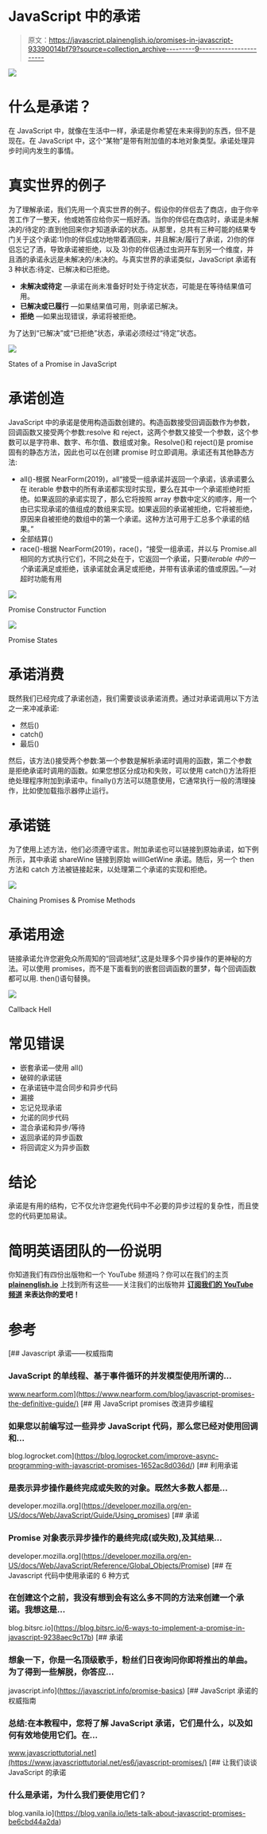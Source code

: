 # JavaScript 中的承诺

> 原文：<https://javascript.plainenglish.io/promises-in-javascript-93390014bf79?source=collection_archive---------9----------------------->

![](img/1db2042a57622e8fba922b76a399c6e5.png)

# 什么是承诺？

在 JavaScript 中，就像在生活中一样，承诺是你希望在未来得到的东西，但不是现在。在 JavaScript 中，这个“某物”是带有附加值的本地对象类型。承诺处理异步时间内发生的事情。

# 真实世界的例子

为了理解承诺，我们先用一个真实世界的例子。假设你的伴侣去了商店，由于你辛苦工作了一整天，他或她答应给你买一瓶好酒。当你的伴侣在商店时，承诺是未解决的/待定的:直到他回来你才知道承诺的状态。从那里，总共有三种可能的结果专门关于这个承诺:1)你的伴侣成功地带着酒回来，并且解决/履行了承诺，2)你的伴侣忘记了酒，导致承诺被拒绝，以及 3)你的伴侣通过虫洞开车到另一个维度，并且酒的承诺永远是未解决的/未决的。与真实世界的承诺类似，JavaScript 承诺有 3 种状态:待定、已解决和已拒绝。

*   **未解决或待定** —承诺在尚未准备好时处于待定状态，可能是在等待结果值可用。
*   **已解决或已履行** —如果结果值可用，则承诺已解决。
*   **拒绝** —如果出现错误，承诺将被拒绝。

为了达到“已解决”或“已拒绝”状态，承诺必须经过“待定”状态。

![](img/0b7065b6295d9d9e222465547582fd31.png)

States of a Promise in JavaScript

# 承诺创造

JavaScript 中的承诺是使用构造函数创建的。构造函数接受回调函数作为参数，回调函数又接受两个参数:resolve 和 reject，这两个参数又接受一个参数，这个参数可以是字符串、数字、布尔值、数组或对象。Resolve()和 reject()是 promise 固有的静态方法，因此也可以在创建 promise 时立即调用。承诺还有其他静态方法:

*   all()-根据 NearForm(2019)，all“接受一组承诺并返回一个承诺，该承诺要么在 iterable 参数中的所有承诺都实现时实现，要么在其中一个承诺拒绝时拒绝。如果返回的承诺实现了，那么它将按照 array 参数中定义的顺序，用一个由已实现承诺的值组成的数组来实现。如果返回的承诺被拒绝，它将被拒绝，原因来自被拒绝的数组中的第一个承诺。这种方法可用于汇总多个承诺的结果。”
*   全部结算()
*   race()-根据 NearForm(2019)，race()，“接受一组承诺，并以与 Promise.all 相同的方式执行它们，不同之处在于，它返回一个承诺，只要*iterable 中的一个*承诺满足或拒绝，该承诺就会满足或拒绝，并带有该承诺的值或原因。”—对超时功能有用

![](img/d3f958de674de418f661d5dd16360a82.png)

Promise Constructor Function

![](img/093d377ec2672ec4b3dffc9012b52305.png)

Promise States

# 承诺消费

既然我们已经完成了承诺创造，我们需要谈谈承诺消费。通过对承诺调用以下方法之一来冲减承诺:

*   然后()
*   catch()
*   最后()

然后，该方法()接受两个参数:第一个参数是解析承诺时调用的函数，第二个参数是拒绝承诺时调用的函数。如果您想区分成功和失败，可以使用 catch()方法将拒绝处理程序附加到承诺中。finally()方法可以随意使用，它通常执行一般的清理操作，比如使加载指示器停止运行。

# 承诺链

为了使用上述方法，他们必须遵守诺言。附加承诺也可以链接到原始承诺，如下例所示，其中承诺 shareWine 链接到原始 willIGetWine 承诺。随后，另一个 then 方法和 catch 方法被链接起来，以处理第二个承诺的实现和拒绝。

![](img/e71dbf7bc44e1c73a5a07d136cb7a468.png)

Chaining Promises & Promise Methods

# 承诺用途

链接承诺允许您避免众所周知的“回调地狱”,这是处理多个异步操作的更神秘的方法。可以使用 promises，而不是下面看到的嵌套回调函数的噩梦，每个回调函数都可以用. then()语句替换。

![](img/b22c36bd7f877bc87d39aeb851527174.png)

Callback Hell

# 常见错误

*   嵌套承诺—使用 all()
*   破碎的承诺链
*   在承诺链中混合同步和异步代码
*   漏接
*   忘记兑现承诺
*   允诺的同步代码
*   混合承诺和异步/等待
*   返回承诺的异步函数
*   将回调定义为异步函数

# 结论

承诺是有用的结构，它不仅允许您避免代码中不必要的异步过程的复杂性，而且使您的代码更加易读。

# **简明英语团队的一份说明**

你知道我们有四份出版物和一个 YouTube 频道吗？你可以在我们的主页 [**plainenglish.io**](https://plainenglish.io/) 上找到所有这些——关注我们的出版物并 [**订阅我们的 YouTube 频道**](https://www.youtube.com/channel/UCtipWUghju290NWcn8jhyAw) **来表达你的爱吧！**

# 参考

[](https://www.nearform.com/blog/javascript-promises-the-definitive-guide/) [## Javascript 承诺——权威指南

### JavaScript 的单线程、基于事件循环的并发模型使用所谓的…

www.nearform.com](https://www.nearform.com/blog/javascript-promises-the-definitive-guide/) [](https://blog.logrocket.com/improve-async-programming-with-javascript-promises-1652ac8d036d/) [## 用 JavaScript promises 改进异步编程

### 如果您以前编写过一些异步 JavaScript 代码，那么您已经对使用回调和…

blog.logrocket.com](https://blog.logrocket.com/improve-async-programming-with-javascript-promises-1652ac8d036d/) [](https://developer.mozilla.org/en-US/docs/Web/JavaScript/Guide/Using_promises) [## 利用承诺

### 是表示异步操作最终完成或失败的对象。既然大多数人都是…

developer.mozilla.org](https://developer.mozilla.org/en-US/docs/Web/JavaScript/Guide/Using_promises) [](https://developer.mozilla.org/en-US/docs/Web/JavaScript/Reference/Global_Objects/Promise) [## 承诺

### Promise 对象表示异步操作的最终完成(或失败),及其结果…

developer.mozilla.org](https://developer.mozilla.org/en-US/docs/Web/JavaScript/Reference/Global_Objects/Promise) [](https://blog.bitsrc.io/6-ways-to-implement-a-promise-in-javascript-9238aec9c17b) [## 在 Javascript 代码中使用承诺的 6 种方式

### 在创建这个之前，我没有想到会有这么多不同的方法来创建一个承诺。我想这是…

blog.bitsrc.io](https://blog.bitsrc.io/6-ways-to-implement-a-promise-in-javascript-9238aec9c17b) [](https://javascript.info/promise-basics) [## 承诺

### 想象一下，你是一名顶级歌手，粉丝们日夜询问你即将推出的单曲。为了得到一些解脱，你答应…

javascript.info](https://javascript.info/promise-basics) [](https://www.javascripttutorial.net/es6/javascript-promises/) [## JavaScript 承诺的权威指南

### 总结:在本教程中，您将了解 JavaScript 承诺，它们是什么，以及如何有效地使用它们。在…

www.javascripttutorial.net](https://www.javascripttutorial.net/es6/javascript-promises/) [](https://blog.vanila.io/lets-talk-about-javascript-promises-be6cbd44a2da) [## 让我们谈谈 JavaScript 的承诺

### 什么是承诺，为什么我们要使用它们？

blog.vanila.io](https://blog.vanila.io/lets-talk-about-javascript-promises-be6cbd44a2da)